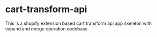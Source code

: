 # cart-transform-api
This is a shopify extension based cart transform api app skeleton with expand and merge operation codebase
